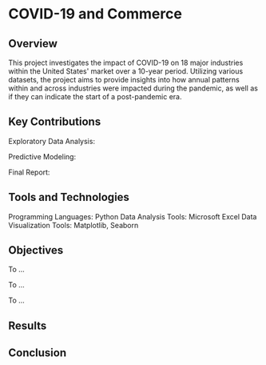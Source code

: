 # COVID-19 and Commerce

## Overview
This project investigates the impact of COVID-19 on 18 major industries within the United States' market over a 10-year period. Utilizing various datasets, the project aims to provide insights into how annual patterns within and across industries were impacted during the pandemic, as well as if they can indicate the start of a post-pandemic era.

## Key Contributions
Exploratory Data Analysis: 

Predictive Modeling:

Final Report:

## Tools and Technologies
Programming Languages: Python
Data Analysis Tools: Microsoft Excel
Data Visualization Tools: Matplotlib, Seaborn

## Objectives
To ...

To ...

To ...

## Results

## Conclusion
